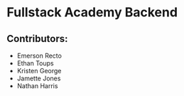 # Fullstack Academy Backend

## Contributors:
- Emerson Recto
- Ethan Toups
- Kristen George
- Jamette Jones
- Nathan Harris